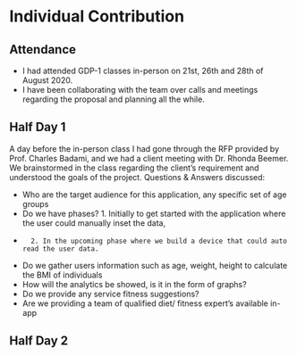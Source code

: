 # Individual Contribution

## Attendance
- I had attended GDP-1 classes in-person on 21st, 26th and 28th of August 2020.
- I have been collaborating with the team over calls and meetings regarding the proposal and planning all the while.
## Half Day 1
A day before the in-person class I had gone through the RFP provided by Prof. Charles Badami, and we had a client meeting with Dr. Rhonda Beemer. We brainstormed in the class regarding the client’s requirement and understood the goals of the project.
Questions & Answers discussed:
-	Who are the target audience for this application, any specific set of age groups
-	Do we have phases?
    	1. Initially to get started with the application where the user could manually inset the data,
-	    2. In the upcoming phase where we build a device that could auto read the user data.
-	Do we gather users information such as age, weight, height to calculate the BMI of individuals
-	How will the analytics be showed, is it in the form of graphs?
-	Do we provide any service fitness suggestions?
-	Are we providing a team of qualified diet/ fitness expert’s available in-app
## Half Day 2
